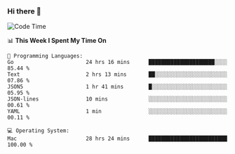 ### Hi there 👋

<!--
**CrazyCollin/crazycollin** is a ✨ _special_ ✨ repository because its `README.md` (this file) appears on your GitHub profile.

Here are some ideas to get you started:

- 🔭 I’m currently working on ...
- 🌱 I’m currently learning ...
- 👯 I’m looking to collaborate on ...
- 🤔 I’m looking for help with ...
- 💬 Ask me about ...
- 📫 How to reach me: ...
- 😄 Pronouns: ...
- ⚡ Fun fact: ...
-->

<!--START_SECTION:waka-->
![Code Time](http://img.shields.io/badge/Code%20Time-5%2C544%20hrs%204%20mins-blue)

📊 **This Week I Spent My Time On** 

```text
💬 Programming Languages: 
Go                       24 hrs 16 mins      █████████████████████░░░░   85.44 % 
Text                     2 hrs 13 mins       ██░░░░░░░░░░░░░░░░░░░░░░░   07.86 % 
JSON5                    1 hr 41 mins        █░░░░░░░░░░░░░░░░░░░░░░░░   05.95 % 
JSON-lines               10 mins             ░░░░░░░░░░░░░░░░░░░░░░░░░   00.61 % 
YAML                     1 min               ░░░░░░░░░░░░░░░░░░░░░░░░░   00.11 % 

💻 Operating System: 
Mac                      28 hrs 24 mins      █████████████████████████   100.00 % 
```


<!--END_SECTION:waka-->
